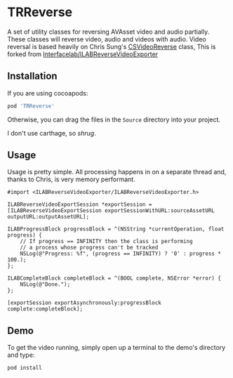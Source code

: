 TRReverse
========================

A set of utility classes for reversing AVAsset video and audio partially. These classes will reverse video, audio and videos with audio. Video reversal is based heavily on Chris Sung's [CSVideoReverse](https://github.com/chrissung/CSVideoReverse) class, This is forked from [Interfacelab/ILABReverseVideoExporter](https://github.com/Interfacelab/ILABReverseVideoExporter)

## Installation

If you are using cocoapods:

```ruby
pod 'TRReverse'
```

Otherwise, you can drag the files in the `Source` directory into your project.

I don't use carthage, so *shrug*.


## Usage

Usage is pretty simple.  All processing happens in on a separate thread and, thanks to Chris, is very memory performant.

```objc
#import <ILABReverseVideoExporter/ILABReverseVideoExporter.h>

ILABReverseVideoExportSession *exportSession = [ILABReverseVideoExportSession exportSessionWithURL:sourceAssetURL outputURL:outputAssetURL];
    
ILABProgressBlock progressBlock = ^(NSString *currentOperation, float progress) {
    // If progress == INFINITY then the class is performing
    // a process whose progress can't be tracked
    NSLog(@"Progress: %f", (progress == INFINITY) ? '0' : progress * 100.);
};
    
ILABCompleteBlock completeBlock = ^(BOOL complete, NSError *error) {
    NSLog(@"Done.");
};
    
[exportSession exportAsynchronously:progressBlock complete:completeBlock];

```

## Demo
To get the video running, simply open up a terminal to the demo's directory and type:

```bash
pod install
```


